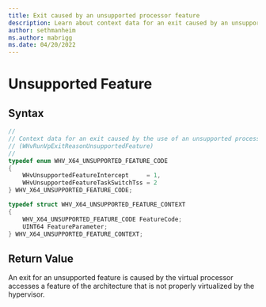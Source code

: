 ```yaml
---
title: Exit caused by an unsupported processor feature
description: Learn about context data for an exit caused by an unsupported processor feature.
author: sethmanheim
ms.author: mabrigg
ms.date: 04/20/2022
---
```


# Unsupported Feature


## Syntax
```C
//
// Context data for an exit caused by the use of an unsupported processor feature
// (WHvRunVpExitReasonUnsupportedFeature)
//
typedef enum WHV_X64_UNSUPPORTED_FEATURE_CODE
{
    WHvUnsupportedFeatureIntercept     = 1,
    WHvUnsupportedFeatureTaskSwitchTss = 2
} WHV_X64_UNSUPPORTED_FEATURE_CODE;

typedef struct WHV_X64_UNSUPPORTED_FEATURE_CONTEXT
{
    WHV_X64_UNSUPPORTED_FEATURE_CODE FeatureCode;
    UINT64 FeatureParameter;
} WHV_X64_UNSUPPORTED_FEATURE_CONTEXT;
```

## Return Value
An exit for an unsupported feature is caused by the virtual processor accesses a feature of the architecture that is not properly virtualized by the hypervisor. 
